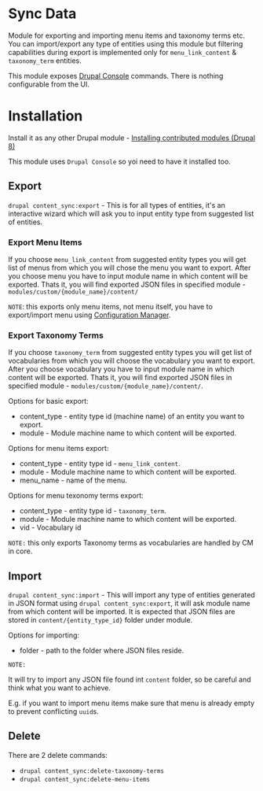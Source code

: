 # Sync Data

Module for exporting and importing menu items and taxonomy terms etc.
You can import/export any type of entities using this module but filtering capabilities during export is implemented only for `menu_link_content` & `taxonomy_term` entities.

This module exposes [Drupal Console](https://drupalconsole.com/) commands. There is nothing configurable from the UI.

# Installation
Install it as any other Drupal module - [Installing contributed modules (Drupal 8)](https://www.drupal.org/documentation/install/modules-themes/modules-8)

This module uses `Drupal Console` so yoi need to have it installed too.

## Export
`drupal content_sync:export` - This is for all types of entities, it's an interactive wizard which will ask you to input entity type from suggested list of entities.

### Export Menu Items
If you choose `menu_link_content` from suggested entity types you will get list of menus from which you will chose the menu you want to export.
After you choose menu you have to input module name in which content will be exported.
Thats it, you will find exported JSON files in specified module - `modules/custom/{module_name}/content/`

`NOTE`: this exports only menu items, not menu itself, you have to export/import menu using [Configuration Manager](https://www.drupal.org/documentation/administer/config).

### Export Taxonomy Terms
If you choose `taxonomy_term` from suggested entity types you will get list of vocabularies from which you will choose the vocabulary you want to export.
After you choose vocabulary you have to input module name in which content will be exported.
Thats it, you will find exported JSON files in specified module - `modules/custom/{module_name}/content/`.

Options for basic export:

* content_type - entity type id (machine name) of an entity you want to export.
* module - Module machine name to which content will be exported.

Options for menu items export:

* content_type - entity type id - `menu_link_content`.
* module - Module machine name to which content will be exported.
* menu_name - name of the menu.

Options for menu texonomy terms export:

* content_type - entity type id - `taxonomy_term`.
* module - Module machine name to which content will be exported.
* vid - Vocabulary id



`NOTE:` this only exports Taxonomy terms as vocabularies are handled by CM in core.



## Import
`drupal content_sync:import` - This will import any type of entities generated in JSON format using `drupal content_sync:export`, it will ask module name from which content will be imported. It is expected that JSON files are stored in `content/{entity_type_id}` folder under module.

Options for importing:

* folder - path to the folder where JSON files reside.

`NOTE:`

It will try to import any JSON file found int `content` folder, so be careful and think what you want to achieve.

E.g. if you want to import menu items make sure that menu is already empty to prevent conflicting `uuid`s.




## Delete

There are 2 delete commands:

* `drupal content_sync:delete-taxonomy-terms`
* `drupal content_sync:delete-menu-items`
